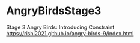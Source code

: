 # AngryBirdsStage3
Stage 3 Angry Birds: Introducing Constraint
https://rishi2021.github.io/angry-birds-9/index.html
